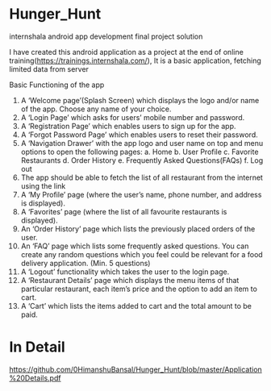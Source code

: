 # Hunger_Hunt

internshala android app development final project solution

I have created this android application as a project at the end of online training(https://trainings.internshala.com/),
It is a basic application, fetching limited data from server

Basic Functioning of the app

1. A ‘Welcome page’(Splash Screen) which displays the logo and/or name of the app. Choose any name of your choice.
2. A ‘Login Page’ which asks for users’ mobile number and password.
3. A ‘Registration Page’ which enables users to sign up for the app.
4. A ‘Forgot Password Page’ which enables users to reset their password.
5. A ‘Navigation Drawer’ with the app logo and user name on top and menu options to open the following pages:
  a. Home
  b. User Profile
  c. Favorite Restaurants
  d. Order History
  e. Frequently Asked Questions(FAQs)
  f. Log out
6. The app should be able to fetch the list of all restaurant from the internet using the link
7. A ‘My Profile’ page (where the user’s name, phone number, and address is displayed).
8. A ‘Favorites’ page (where the list of all favourite restaurants is displayed).
9. An ‘Order History’ page which lists the previously placed orders of the user.
10. An ‘FAQ’ page which lists some frequently asked questions. You can create any random questions which you feel could be relevant for a food delivery application. (Min. 5 questions)
11. A ‘Logout’ functionality which takes the user to the login page.
12. A ‘Restaurant Details’ page which displays the menu items of that particular restaurant, each item’s price and the option to add an item to cart.
13. A ‘Cart’ which lists the items added to cart and the total amount to be paid.

# In Detail
https://github.com/0HimanshuBansal/Hunger_Hunt/blob/master/Application%20Details.pdf
